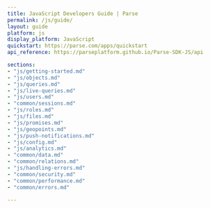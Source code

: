 ```yaml
---
title: JavaScript Developers Guide | Parse
permalink: /js/guide/
layout: guide
platform: js
display_platform: JavaScript
quickstart: https://parse.com/apps/quickstart
api_reference: https://parseplatform.github.io/Parse-SDK-JS/api

sections:
- "js/getting-started.md"
- "js/objects.md"
- "js/queries.md"
- "js/live-queries.md"
- "js/users.md"
- "common/sessions.md"
- "js/roles.md"
- "js/files.md"
- "js/promises.md"
- "js/geopoints.md"
- "js/push-notifications.md"
- "js/config.md"
- "js/analytics.md"
- "common/data.md"
- "common/relations.md"
- "js/handling-errors.md"
- "common/security.md"
- "common/performance.md"
- "common/errors.md"

---
```

